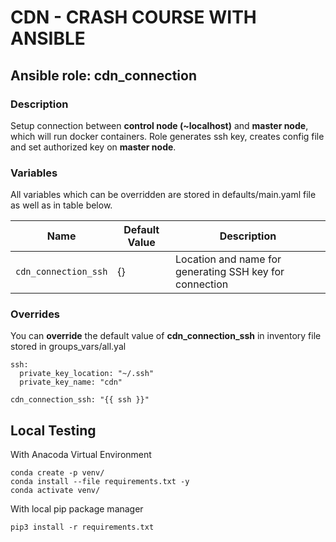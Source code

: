 # CDN - CRASH COURSE WITH ANSIBLE

## Ansible role: cdn_connection

### Description

Setup connection between **control node (~localhost)** and **master node**, which will run docker containers. Role generates ssh key, creates config file and set authorized key on **master node**.

### Variables

All variables which can be overridden are stored in defaults/main.yaml file as well as in table below.

| Name                 | Default Value | Description                                             |
| -------------------- | ------------- | ------------------------------------------------------- |
| `cdn_connection_ssh` | {}            | Location and name for generating SSH key for connection |

### Overrides

You can **override** the default value of **cdn_connection_ssh** in inventory file stored in groups_vars/all.yal

```
ssh:
  private_key_location: "~/.ssh"
  private_key_name: "cdn"

cdn_connection_ssh: "{{ ssh }}"
```

## Local Testing 

With Anacoda Virtual Environment
```
conda create -p venv/
conda install --file requirements.txt -y
conda activate venv/
```

With local pip package manager
```
pip3 install -r requirements.txt
```